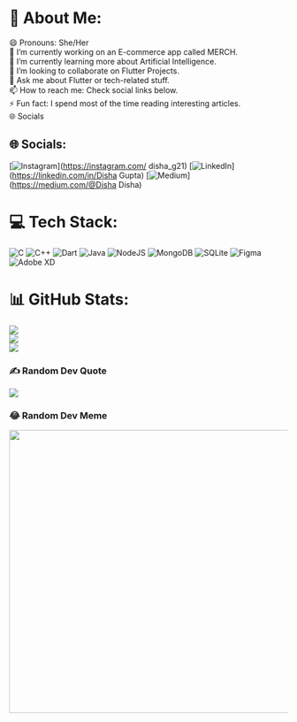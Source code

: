 # 💫 About Me:
😄 Pronouns: She/Her<br>🔭 I’m currently working on an E-commerce app called MERCH.<br>🌱 I’m currently learning more about Artificial Intelligence.<br>👯 I’m looking to collaborate on Flutter Projects.<br>💬 Ask me about Flutter or tech-related stuff.<br>📫 How to reach me: Check social links below.<br>⚡ Fun fact: I spend most of the time reading interesting articles.<br>🌐 Socials


## 🌐 Socials:
[![Instagram](https://img.shields.io/badge/Instagram-%23E4405F.svg?logo=Instagram&logoColor=white)](https://instagram.com/ disha_g21) [![LinkedIn](https://img.shields.io/badge/LinkedIn-%230077B5.svg?logo=linkedin&logoColor=white)](https://linkedin.com/in/Disha Gupta) [![Medium](https://img.shields.io/badge/Medium-12100E?logo=medium&logoColor=white)](https://medium.com/@Disha Disha) 

# 💻 Tech Stack:
![C](https://img.shields.io/badge/c-%2300599C.svg?style=for-the-badge&logo=c&logoColor=white) ![C++](https://img.shields.io/badge/c++-%2300599C.svg?style=for-the-badge&logo=c%2B%2B&logoColor=white) ![Dart](https://img.shields.io/badge/dart-%230175C2.svg?style=for-the-badge&logo=dart&logoColor=white) ![Java](https://img.shields.io/badge/java-%23ED8B00.svg?style=for-the-badge&logo=java&logoColor=white) ![NodeJS](https://img.shields.io/badge/node.js-6DA55F?style=for-the-badge&logo=node.js&logoColor=white) ![MongoDB](https://img.shields.io/badge/MongoDB-%234ea94b.svg?style=for-the-badge&logo=mongodb&logoColor=white) ![SQLite](https://img.shields.io/badge/sqlite-%2307405e.svg?style=for-the-badge&logo=sqlite&logoColor=white) 	![Figma](https://img.shields.io/badge/figma-%23F24E1E.svg?style=for-the-badge&logo=figma&logoColor=white) ![Adobe XD](https://img.shields.io/badge/Adobe%20XD-470137?style=for-the-badge&logo=Adobe%20XD&logoColor=#FF61F6)
# 📊 GitHub Stats:
![](https://github-readme-stats.vercel.app/api?username=Disha152&theme=dark&hide_border=false&include_all_commits=false&count_private=false)<br/>
![](https://github-readme-streak-stats.herokuapp.com/?user=Disha152&theme=dark&hide_border=false)<br/>
![](https://github-readme-stats.vercel.app/api/top-langs/?username=Disha152&theme=dark&hide_border=false&include_all_commits=false&count_private=false&layout=compact)

### ✍️ Random Dev Quote
![](https://quotes-github-readme.vercel.app/api?type=horizontal&theme=radical)

### 😂 Random Dev Meme
<img src="https://random-memer.herokuapp.com/" width="512px"/>

<!-- Proudly created with GPRM ( https://gprm.itsvg.in ) -->
